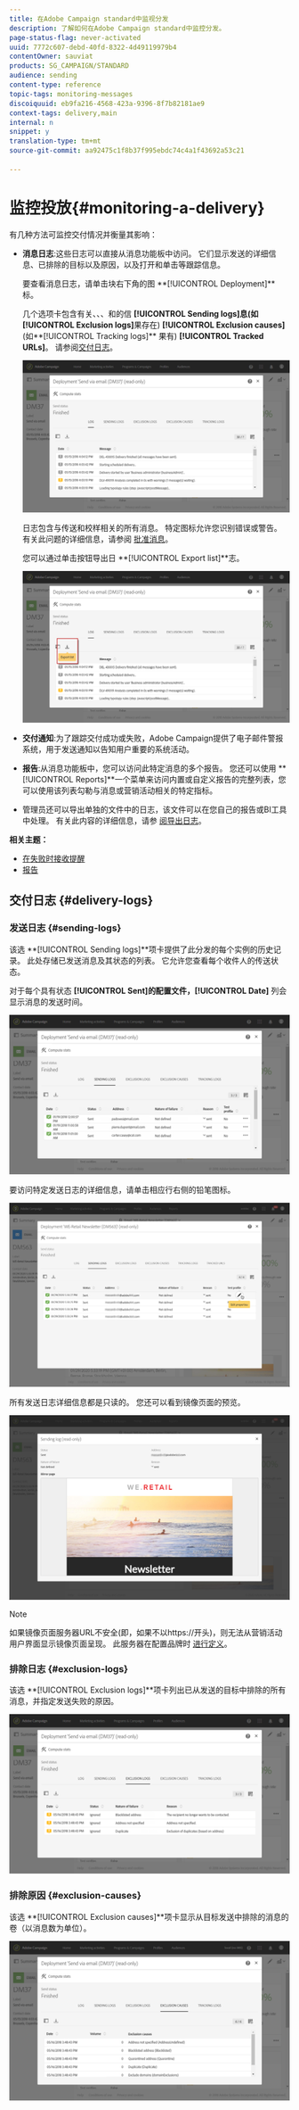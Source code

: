 ```yaml
---
title: 在Adobe Campaign standard中监视分发
description: 了解如何在Adobe Campaign standard中监控分发。
page-status-flag: never-activated
uuid: 7772c607-debd-40fd-8322-4d49119979b4
contentOwner: sauviat
products: SG_CAMPAIGN/STANDARD
audience: sending
content-type: reference
topic-tags: monitoring-messages
discoiquuid: eb9fa216-4568-423a-9396-8f7b82181ae9
context-tags: delivery,main
internal: n
snippet: y
translation-type: tm+mt
source-git-commit: aa92475c1f8b37f995ebdc74c4a1f43692a53c21

---
```



# 监控投放{#monitoring-a-delivery}

有几种方法可监控交付情况并衡量其影响：

* **消息日志**:这些日志可以直接从消息功能板中访问。 它们显示发送的详细信息、已排除的目标以及原因，以及打开和单击等跟踪信息。

   要查看消息日志，请单击块右下角的图 **[!UICONTROL Deployment]**标。

   几个选项卡包含有关、、、和的信 **[!UICONTROL Sending logs]**息(如**[!UICONTROL Exclusion logs]**&#x200B;果存在) **[!UICONTROL Exclusion causes]**(如**[!UICONTROL Tracking logs]** 果有) **[!UICONTROL Tracked URLs]**。 请参阅[交付日志](#delivery-logs)。

   ![](assets/sending_delivery1.png)

   日志包含与传送和校样相关的所有消息。 特定图标允许您识别错误或警告。 有关此问题的详细信息，请参阅 [批准消息](../../sending/using/previewing-messages.md)。

   您可以通过单击按钮导出日 **[!UICONTROL Export list]**志。

   ![](assets/sending_delivery2.png)

* **交付通知**:为了跟踪交付成功或失败，Adobe Campaign提供了电子邮件警报系统，用于发送通知以告知用户重要的系统活动。
* **报告**:从消息功能板中，您可以访问此特定消息的多个报告。 您还可以使用 **[!UICONTROL Reports]**一个菜单来访问内置或自定义报告的完整列表，您可以使用该列表勾勒与消息或营销活动相关的特定指标。
* 管理员还可以导出单独的文件中的日志，该文件可以在您自己的报告或BI工具中处理。 有关此内容的详细信息，请参 [阅导出日志](../../automating/using/exporting-logs.md)。

**相关主题：**

* [在失败时接收提醒](../../sending/using/receiving-alerts-when-failures-happen.md)
* [报告](../../reporting/using/about-dynamic-reports.md)

## 交付日志 {#delivery-logs}

### 发送日志 {#sending-logs}

该选 **[!UICONTROL Sending logs]**项卡提供了此分发的每个实例的历史记录。 此处存储已发送消息及其状态的列表。 它允许您查看每个收件人的传送状态。

对于每个具有状态 **[!UICONTROL Sent]**的配置文件，**[!UICONTROL Date]** 列会显示消息的发送时间。

![](assets/sending_delivery3.png)

要访问特定发送日志的详细信息，请单击相应行右侧的铅笔图标。

![](assets/sending_access-sending-log.png)

所有发送日志详细信息都是只读的。 您还可以看到镜像页面的预览。

![](assets/sending_sending-log.png)

>[!NOTE]
>
>如果镜像页面服务器URL不安全(即，如果不以https://开头)，则无法从营销活动用户界面显示镜像页面呈现。 此服务器在配置品牌时 [进行定义](../../administration/using/branding.md#configuring-and-using-brands)。

### 排除日志 {#exclusion-logs}

该选 **[!UICONTROL Exclusion logs]**项卡列出已从发送的目标中排除的所有消息，并指定发送失败的原因。

![](assets/sending_delivery4.png)

### 排除原因 {#exclusion-causes}

该选 **[!UICONTROL Exclusion causes]**项卡显示从目标发送中排除的消息的卷（以消息数为单位）。

![](assets/sending_delivery5.png)
